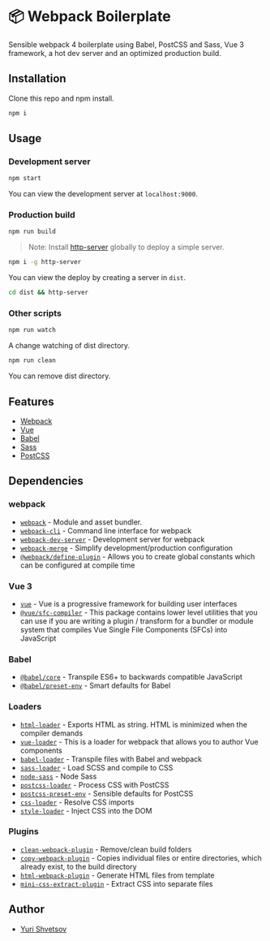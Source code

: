 # 📦 Webpack Boilerplate

Sensible webpack 4 boilerplate using Babel, PostCSS and Sass, Vue 3 framework, a hot dev server and an optimized production build.

## Installation

Clone this repo and npm install.

```bash
npm i
```

## Usage

### Development server

```bash
npm start
```

You can view the development server at `localhost:9000`.

### Production build

```bash
npm run build
```

> Note: Install [http-server](https://www.npmjs.com/package/http-server) globally to deploy a simple server.

```bash
npm i -g http-server
```

You can view the deploy by creating a server in `dist`.

```bash
cd dist && http-server
```

### Other scripts

```bash
npm run watch
```

A change watching of dist directory.

```bash
npm run clean
```

You can remove dist directory.

## Features

- [Webpack](https://webpack.js.org/)
- [Vue](https://v3.vuejs.org/)
- [Babel](https://babeljs.io/)
- [Sass](https://sass-lang.com/)
- [PostCSS](https://postcss.org/)

## Dependencies

### webpack

- [`webpack`](https://github.com/webpack/webpack) - Module and asset bundler.
- [`webpack-cli`](https://github.com/webpack/webpack-cli) - Command line interface for webpack
- [`webpack-dev-server`](https://github.com/webpack/webpack-dev-server) - Development server for webpack
- [`webpack-merge`](https://github.com/survivejs/webpack-merge) - Simplify development/production configuration
- [`@webpack/define-plugin`](https://webpack.js.org/plugins/define-plugin) - Allows you to create global constants which can be configured at compile time 

### Vue 3

- [`vue`](https://v3.vuejs.org/) - Vue is a progressive framework for building user interfaces
- [`@vue/sfc-compiler`](https://www.npmjs.com/package/@vue/compiler-sfc) - This package contains lower level utilities that you can use if you are writing a plugin / transform for a bundler or module system that compiles Vue Single File Components (SFCs) into JavaScript

### Babel

- [`@babel/core`](https://www.npmjs.com/package/@babel/core) - Transpile ES6+ to backwards compatible JavaScript
- [`@babel/preset-env`](https://babeljs.io/docs/en/babel-preset-env) - Smart defaults for Babel

### Loaders

- [`html-loader`](https://webpack.js.org/loaders/html-loader/) - Exports HTML as string. HTML is minimized when the compiler demands
- [`vue-loader`](https://vue-loader.vuejs.org) - This is a loader for webpack that allows you to author Vue components
- [`babel-loader`](https://webpack.js.org/loaders/babel-loader/) - Transpile files with Babel and webpack
- [`sass-loader`](https://webpack.js.org/loaders/sass-loader/) - Load SCSS and compile to CSS
- [`node-sass`](https://github.com/sass/node-sass) - Node Sass
- [`postcss-loader`](https://webpack.js.org/loaders/postcss-loader/) - Process CSS with PostCSS
- [`postcss-preset-env`](https://www.npmjs.com/package/postcss-preset-env) - Sensible defaults for PostCSS
- [`css-loader`](https://webpack.js.org/loaders/css-loader/) - Resolve CSS imports
- [`style-loader`](https://webpack.js.org/loaders/style-loader/) - Inject CSS into the DOM

### Plugins

- [`clean-webpack-plugin`](https://github.com/johnagan/clean-webpack-plugin) - Remove/clean build folders
- [`copy-webpack-plugin`](https://github.com/webpack-contrib/copy-webpack-plugin) - Copies individual files or entire directories, which already exist, to the build directory
- [`html-webpack-plugin`](https://github.com/jantimon/html-webpack-plugin) - Generate HTML files from template
- [`mini-css-extract-plugin`](https://github.com/webpack-contrib/mini-css-extract-plugin) - Extract CSS into separate files

## Author

- [Yuri Shvetsov](https://www.yurishvetsov.ru)
